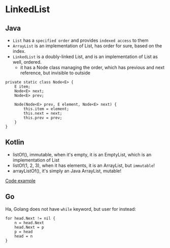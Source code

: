 
# LinkedList

## Java

- `List` has a `specified order` and provides `indexed access` to them
- `ArrayList` is an implementation of List, has order for sure, based on the index.
- `LinkedList` is a doubly-linked List, and is an implementation of List as well, ordered.
    - it has a Node class managing the order, which has previous and next reference, but invisible to outside

```
private static class Node<E> {
    E item;
    Node<E> next;
    Node<E> prev;

    Node(Node<E> prev, E element, Node<E> next) {
        this.item = element;
        this.next = next;
        this.prev = prev;
    }
}
```
## Kotlin

- listOf(), immutable, when it's empty, it is an EmptyList, which is an implementation of List
- listOf(1, 2, 3), when it has elements, it is an ArrayList, but `immutable`!
- arrayListOf(), it's simply an Java ArrayList, mutable!

[Code example](MyLinkedList.kt)

## Go

Ha, Golang does not have `while` keyword, but user for instead:

```
for head.Next != nil {
    n = head.Next
    head.Next = p
    p = head
    head = n
}
```